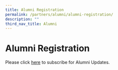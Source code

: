 ```yaml
---
title: Alumni Registration
permalink: /partners/alumni/alumni-registration/
description: ""
third_nav_title: Alumni
---
```

# **Alumni Registration**

Please click [here](https://forms.cwp.sg/springfieldsec/FormAPIEO) to subscribe for Alumni Updates.